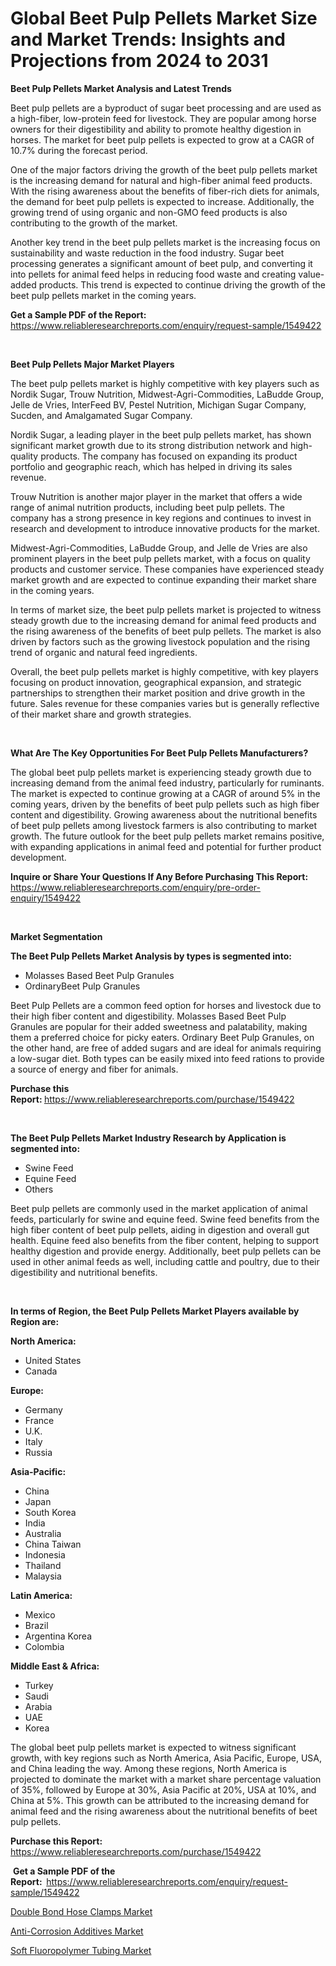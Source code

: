 <p><h1>Global Beet Pulp Pellets Market Size and Market Trends: Insights and Projections from 2024 to 2031</h1></p><p><strong>Beet Pulp Pellets Market Analysis and Latest Trends</strong></p>
<p><p>Beet pulp pellets are a byproduct of sugar beet processing and are used as a high-fiber, low-protein feed for livestock. They are popular among horse owners for their digestibility and ability to promote healthy digestion in horses. The market for beet pulp pellets is expected to grow at a CAGR of 10.7% during the forecast period.</p><p>One of the major factors driving the growth of the beet pulp pellets market is the increasing demand for natural and high-fiber animal feed products. With the rising awareness about the benefits of fiber-rich diets for animals, the demand for beet pulp pellets is expected to increase. Additionally, the growing trend of using organic and non-GMO feed products is also contributing to the growth of the market.</p><p>Another key trend in the beet pulp pellets market is the increasing focus on sustainability and waste reduction in the food industry. Sugar beet processing generates a significant amount of beet pulp, and converting it into pellets for animal feed helps in reducing food waste and creating value-added products. This trend is expected to continue driving the growth of the beet pulp pellets market in the coming years.</p></p>
<p><strong>Get a Sample PDF of the Report:&nbsp;</strong> <a href="https://www.reliableresearchreports.com/enquiry/request-sample/1549422">https://www.reliableresearchreports.com/enquiry/request-sample/1549422</a></p>
<p>&nbsp;</p>
<p><strong>Beet Pulp Pellets Major Market Players</strong></p>
<p><p>The beet pulp pellets market is highly competitive with key players such as Nordik Sugar, Trouw Nutrition, Midwest-Agri-Commodities, LaBudde Group, Jelle de Vries, InterFeed BV, Pestel Nutrition, Michigan Sugar Company, Sucden, and Amalgamated Sugar Company. </p><p>Nordik Sugar, a leading player in the beet pulp pellets market, has shown significant market growth due to its strong distribution network and high-quality products. The company has focused on expanding its product portfolio and geographic reach, which has helped in driving its sales revenue.</p><p>Trouw Nutrition is another major player in the market that offers a wide range of animal nutrition products, including beet pulp pellets. The company has a strong presence in key regions and continues to invest in research and development to introduce innovative products for the market.</p><p>Midwest-Agri-Commodities, LaBudde Group, and Jelle de Vries are also prominent players in the beet pulp pellets market, with a focus on quality products and customer service. These companies have experienced steady market growth and are expected to continue expanding their market share in the coming years.</p><p>In terms of market size, the beet pulp pellets market is projected to witness steady growth due to the increasing demand for animal feed products and the rising awareness of the benefits of beet pulp pellets. The market is also driven by factors such as the growing livestock population and the rising trend of organic and natural feed ingredients.</p><p>Overall, the beet pulp pellets market is highly competitive, with key players focusing on product innovation, geographical expansion, and strategic partnerships to strengthen their market position and drive growth in the future. Sales revenue for these companies varies but is generally reflective of their market share and growth strategies.</p></p>
<p>&nbsp;</p>
<p><strong>What Are The Key Opportunities For Beet Pulp Pellets Manufacturers?</strong></p>
<p><p>The global beet pulp pellets market is experiencing steady growth due to increasing demand from the animal feed industry, particularly for ruminants. The market is expected to continue growing at a CAGR of around 5% in the coming years, driven by the benefits of beet pulp pellets such as high fiber content and digestibility. Growing awareness about the nutritional benefits of beet pulp pellets among livestock farmers is also contributing to market growth. The future outlook for the beet pulp pellets market remains positive, with expanding applications in animal feed and potential for further product development.</p></p>
<p><strong>Inquire or Share Your Questions If Any Before Purchasing This Report:</strong> <a href="https://www.reliableresearchreports.com/enquiry/pre-order-enquiry/1549422">https://www.reliableresearchreports.com/enquiry/pre-order-enquiry/1549422</a></p>
<p>&nbsp;</p>
<p><strong>Market Segmentation</strong></p>
<p><strong>The Beet Pulp Pellets Market Analysis by types is segmented into:</strong></p>
<p><ul><li>Molasses Based Beet Pulp Granules</li><li>OrdinaryBeet Pulp Granules</li></ul></p>
<p><p>Beet Pulp Pellets are a common feed option for horses and livestock due to their high fiber content and digestibility. Molasses Based Beet Pulp Granules are popular for their added sweetness and palatability, making them a preferred choice for picky eaters. Ordinary Beet Pulp Granules, on the other hand, are free of added sugars and are ideal for animals requiring a low-sugar diet. Both types can be easily mixed into feed rations to provide a source of energy and fiber for animals.</p></p>
<p><strong>Purchase this Report:&nbsp;</strong><a href="https://www.reliableresearchreports.com/purchase/1549422">https://www.reliableresearchreports.com/purchase/1549422</a></p>
<p>&nbsp;</p>
<p><strong>The Beet Pulp Pellets Market Industry Research by Application is segmented into:</strong></p>
<p><ul><li>Swine Feed</li><li>Equine Feed</li><li>Others</li></ul></p>
<p><p>Beet pulp pellets are commonly used in the market application of animal feeds, particularly for swine and equine feed. Swine feed benefits from the high fiber content of beet pulp pellets, aiding in digestion and overall gut health. Equine feed also benefits from the fiber content, helping to support healthy digestion and provide energy. Additionally, beet pulp pellets can be used in other animal feeds as well, including cattle and poultry, due to their digestibility and nutritional benefits.</p></p>
<p>&nbsp;</p>
<p><strong>In terms of Region, the Beet Pulp Pellets Market Players available by Region are:</strong></p>
<p>
    <p> <strong> North America: </strong>
        <ul>
            <li>United States</li>
            <li>Canada</li>
        </ul>
        </p> 
    <p> <strong> Europe: </strong>
        <ul>
            <li>Germany</li>
            <li>France</li>
            <li>U.K.</li>
            <li>Italy</li>
            <li>Russia</li>
        </ul>
        </p> 
    <p> <strong> Asia-Pacific: </strong>
        <ul>
            <li>China</li>
            <li>Japan</li>
            <li>South Korea</li>
            <li>India</li>
            <li>Australia</li>
            <li>China Taiwan</li>
            <li>Indonesia</li>
            <li>Thailand</li>
            <li>Malaysia</li>
        </ul>
        </p> 
    <p> <strong> Latin America: </strong>
        <ul>
            <li>Mexico</li>
            <li>Brazil</li>
            <li>Argentina Korea</li>
            <li>Colombia</li>
        </ul>
        </p> 
    <p> <strong> Middle East & Africa: </strong>
        <ul>
            <li>Turkey</li>
            <li>Saudi</li>
            <li>Arabia</li>
            <li>UAE</li>
            <li>Korea</li>
        </ul>
    </p>
    </p>
<p><p>The global beet pulp pellets market is expected to witness significant growth, with key regions such as North America, Asia Pacific, Europe, USA, and China leading the way. Among these regions, North America is projected to dominate the market with a market share percentage valuation of 35%, followed by Europe at 30%, Asia Pacific at 20%, USA at 10%, and China at 5%. This growth can be attributed to the increasing demand for animal feed and the rising awareness about the nutritional benefits of beet pulp pellets.</p></p>
<p><strong>Purchase this Report: </strong><a href="https://www.reliableresearchreports.com/purchase/1549422">https://www.reliableresearchreports.com/purchase/1549422</a></p>
<p>&nbsp;<strong>Get a Sample PDF of the Report:&nbsp;&nbsp;</strong><a href="https://www.reliableresearchreports.com/enquiry/request-sample/1549422">https://www.reliableresearchreports.com/enquiry/request-sample/1549422</a></p>
<p><strong></strong></p>
<p><p><a href="https://view.publitas.com/reportprime-1/double-bond-hose-clamps-market-research-report-provides-critical-insights-that-can-help-shape-business-development-and-investment-strategies/">Double Bond Hose Clamps Market</a></p><p><a href="https://view.publitas.com/reportprime-1/anti-corrosion-additives-market-research-report-unlocks-analysis-on-the-market-financial-status-market-size-and-market-revenue-upto-2031/">Anti-Corrosion Additives Market</a></p><p><a href="https://view.publitas.com/reportprime-1/decoding-the-soft-fluoropolymer-tubing-market-a-deep-dive-into-the-latest-market-trends-market-segmentation-and-competitive-analysis/">Soft Fluoropolymer Tubing Market</a></p></p>